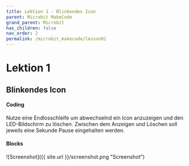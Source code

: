 ```yaml
---
title: Lektion 1 - Blinkendes Icon
parent: Microbit MakeCode
grand_parent: Microbit
has_children: false
nav_order: 2
permalink: /microbit_makecode/lesson01
---
```


# Lektion 1
## Blinkendes Icon

#### Coding

Nutze eine Endlosschleife um abwechselnd ein Icon anzuzeigen und den LED-Bildschirm zu löschen. 
Zwischen dem Anzeigen und Löschen soll jeweils eine Sekunde Pause eingehalten werden.

#### Blocks

![Screenshot]({{ site.url }}/screenshot.png "Screenshot")
